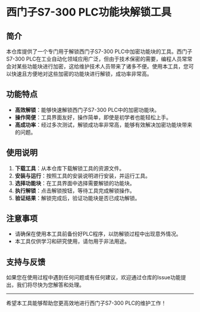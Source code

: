 # 西门子S7-300 PLC功能块解锁工具

## 简介
本仓库提供了一个专门用于解锁西门子S7-300 PLC中加密功能块的工具。西门子S7-300 PLC在工业自动化领域应用广泛，但由于技术保密的需要，编程人员常常会对某些功能块进行加密，这给维护技术人员带来了诸多不便。使用本工具，您可以快速且方便地对这些加密的功能块进行解锁，成功率非常高。

## 功能特点
- **高效解锁**：能够快速解锁西门子S7-300 PLC中的加密功能块。
- **操作简便**：工具界面友好，操作简单，即使是初学者也能轻松上手。
- **高成功率**：经过多次测试，解锁成功率非常高，能够有效解决加密功能块带来的问题。

## 使用说明
1. **下载工具**：从本仓库下载解锁工具的资源文件。
2. **安装与运行**：按照工具的安装说明进行安装，并运行工具。
3. **选择功能块**：在工具界面中选择需要解锁的功能块。
4. **执行解锁**：点击解锁按钮，等待工具完成解锁操作。
5. **验证结果**：解锁完成后，验证功能块是否已成功解锁。

## 注意事项
- 请确保在使用本工具前备份好PLC程序，以防解锁过程中出现意外情况。
- 本工具仅供学习和研究使用，请勿用于非法用途。

## 支持与反馈
如果您在使用过程中遇到任何问题或有任何建议，欢迎通过仓库的Issue功能提出，我们将尽快为您解答和处理。

---

希望本工具能够帮助您更高效地进行西门子S7-300 PLC的维护工作！